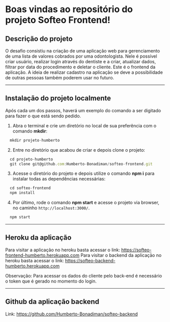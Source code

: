 # Boas vindas ao repositório do projeto Softeo Frontend!

## Descrição do projeto

O desafio consistiu na criação de uma aplicação web para gerenciamento de uma lista de valores cobrados por uma odontologista. Nele é possível criar usuário, realizar login através do dentiste e a criar, atualizar dados, filtrar por data do procedimento e deletar o cliente. Este é o frontend da aplicação.
A ideia de realizar cadastro na aplicação se deve a possibilidade de outras pessoas também poderem usar no futuro.

---

## Instalação do projeto localmente

Após cada um dos passos, haverá um exemplo do comando a ser digitado para fazer o que está sendo pedido.

1. Abra o terminal e crie um diretório no local de sua preferência com o comando **mkdir**:
```javascript
  mkdir projeto-humberto
```

2. Entre no diretório que acabou de criar e depois clone o projeto:
```javascript
  cd projeto-humberto
  git clone git@github.com:Humberto-Bonadiman/softeo-frontend.git
```

3. Acesse o diretório do projeto e depois utilize o comando **npm i** para instalar todas as dependências necessárias:
```javascript
  cd softeo-frontend
  npm install
```

4. Por último, rode o comando **npm start** e acesse o projeto via browser, no caminho `http://localhost:3000/`.
```javascript
  npm start
```

---

## Heroku da aplicação

Para visitar a aplicação no heroku basta acessar o link: https://softeo-frontend-humberto.herokuapp.com
Para visitar o backend da aplicação no heroku basta acessar o link: https://softeo-backend-humberto.herokuapp.com

Observação: Para acessar os dados do cliente pelo back-end é necessário o token que é gerado no momento do login.

---

## Github da aplicação backend

Link: https://github.com/Humberto-Bonadiman/softeo-backend
